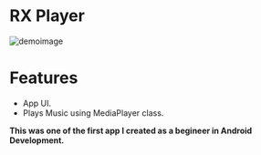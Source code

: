# RX Player 
![demoimage](https://preview.ibb.co/bOwNwT/Screenshot_2018_04_13_22_40_29.png)

# Features
- App UI.
- Plays Music using MediaPlayer class.

**This was one of the first app I created as a begineer in Android Development.**

